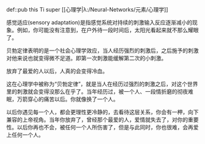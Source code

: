 def::pub this Ti super [[心理学|λ:/Neural-Networks/元素/心理学]]


感觉适应(sensory adaptation)是指感觉系统对持续的刺激输入反应逐渐减小的现象。例如，你可能没有注意到，在户外待一段时间后，太阳光看起来就不那么耀眼了。


贝勃定律表明的是一个社会心理学效应，当人经历强烈的刺激后，之后施予的刺激对他来说也就变得微不足道。即第一次刺激能缓解第二次的小刺激。

放弃了最爱的人以后，人真的会变得冷血。

这在心理学中被称为“贝勃定律”，就是当人在经历过强烈的刺激之后，对这个世界里的刺激就会变得没那么在乎了。当年经历过，被一个人、一段情折磨的彻夜难眠，万箭穿心的痛苦以后。你就像换了一个人。

以后你遇见每一个人，都会更理性更冷静的，去看待这层关系，你会有一柙，向下兼容的上帝视角。当年你放弃了，曾经那个最爱的人，爱情就失去了，对你的重要性。以后你再也不会，被任何一个人所伤害了，但是与此同时，你也很难，会再爱上任何一个人。